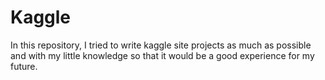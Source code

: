 # Kaggle
In this repository, I tried to write kaggle site projects as much as possible and with my little knowledge so that it would be a good experience for my future.
